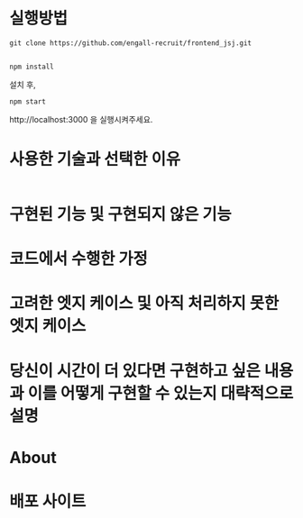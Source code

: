 # 실행방법

```
git clone https://github.com/engall-recruit/frontend_jsj.git


npm install
```

설치 후,

```
npm start
```

http://localhost:3000 을 실행시켜주세요.

# 사용한 기술과 선택한 이유

```

```

# 구현된 기능 및 구현되지 않은 기능

# 코드에서 수행한 가정

# 고려한 엣지 케이스 및 아직 처리하지 못한 엣지 케이스

# 당신이 시간이 더 있다면 구현하고 싶은 내용과 이를 어떻게 구현할 수 있는지 대략적으로 설명

# About

# 배포 사이트
